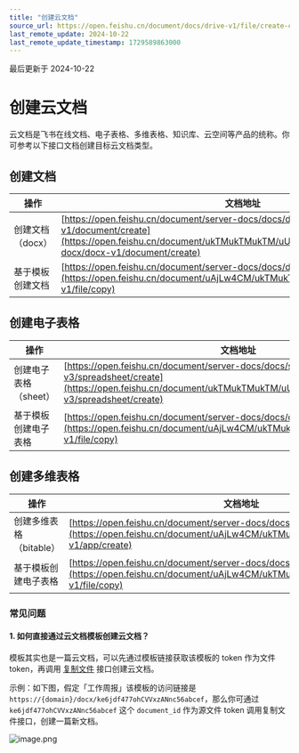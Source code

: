 ```yaml
---
title: "创建云文档"
source_url: https://open.feishu.cn/document/docs/drive-v1/file/create-cloud-document
last_remote_update: 2024-10-22
last_remote_update_timestamp: 1729589863000
---
```

最后更新于 2024-10-22

# 创建云文档
云文档是飞书在线文档、电子表格、多维表格、知识库、云空间等产品的统称。你可参考以下接口文档创建目标云文档类型。

## 创建文档

操作 | 文档地址
--- | ---
创建文档（docx） | [https://open.feishu.cn/document/server-docs/docs/docs/docx-v1/document/create](https://open.feishu.cn/document/ukTMukTMukTM/uUDN04SN0QjL1QDN/document-docx/docx-v1/document/create)
基于模板创建文档 | [https://open.feishu.cn/document/server-docs/docs/drive-v1/file/copy](https://open.feishu.cn/document/uAjLw4CM/ukTMukTMukTM/reference/drive-v1/file/copy)

## 创建电子表格

操作 | 文档地址
--- | ---
创建电子表格（sheet） | [https://open.feishu.cn/document/server-docs/docs/sheets-v3/spreadsheet/create](https://open.feishu.cn/document/ukTMukTMukTM/uUDN04SN0QjL1QDN/sheets-v3/spreadsheet/create)
基于模板创建电子表格 | [https://open.feishu.cn/document/server-docs/docs/drive-v1/file/copy](https://open.feishu.cn/document/uAjLw4CM/ukTMukTMukTM/reference/drive-v1/file/copy)

## 创建多维表格

操作 | 文档地址
--- | ---
创建多维表格（bitable） | [https://open.feishu.cn/document/server-docs/docs/bitable-v1/app/create](https://open.feishu.cn/document/uAjLw4CM/ukTMukTMukTM/reference/bitable-v1/app/create)
基于模板创建电子表格 | [https://open.feishu.cn/document/server-docs/docs/drive-v1/file/copy](https://open.feishu.cn/document/uAjLw4CM/ukTMukTMukTM/reference/drive-v1/file/copy)

### 常见问题

#### 1. 如何直接通过云文档模板创建云文档？

模板其实也是一篇云文档，可以先通过模板链接获取该模板的 token 作为文件 token，再调用 [复制文件](https://open.feishu.cn/document/uAjLw4CM/ukTMukTMukTM/reference/drive-v1/file/copy) 接口创建云文档。

示例：如下图，假定「工作周报」该模板的访问链接是 `https://{domain}/docx/ke6jdf477ohCVVxzANnc56abcef`，那么你可通过 `ke6jdf477ohCVVxzANnc56abcef` 这个 `document_id` 作为源文件 token 调用复制文件接口，创建一篇新文档。

![image.png](https://sf3-cn.feishucdn.com/obj/open-platform-opendoc/7a3f03605ba97f77371997814f9c38de_Nty18gpw48.png?height=373&lazyload=true&maxWidth=650&width=1272)

